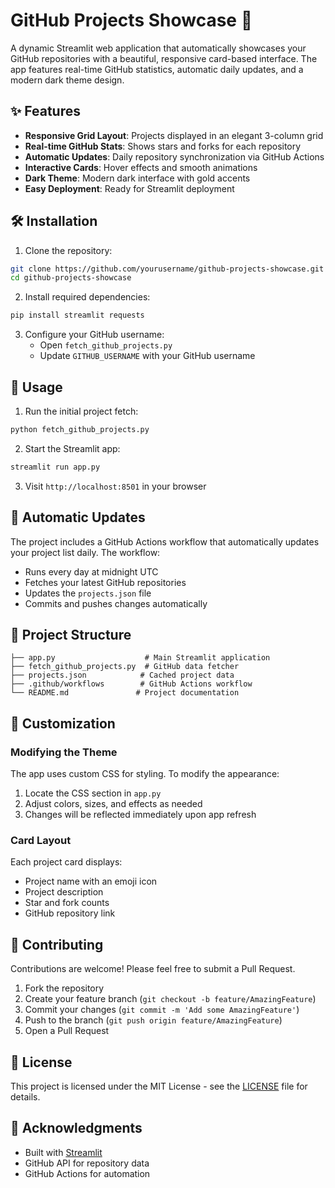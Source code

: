 # GitHub Projects Showcase 🚀

A dynamic Streamlit web application that automatically showcases your GitHub repositories with a beautiful, responsive card-based interface. The app features real-time GitHub statistics, automatic daily updates, and a modern dark theme design.

## ✨ Features

- **Responsive Grid Layout**: Projects displayed in an elegant 3-column grid
- **Real-time GitHub Stats**: Shows stars and forks for each repository
- **Automatic Updates**: Daily repository synchronization via GitHub Actions
- **Interactive Cards**: Hover effects and smooth animations
- **Dark Theme**: Modern dark interface with gold accents
- **Easy Deployment**: Ready for Streamlit deployment

## 🛠️ Installation

1. Clone the repository:
```bash
git clone https://github.com/yourusername/github-projects-showcase.git
cd github-projects-showcase
```

2. Install required dependencies:
```bash
pip install streamlit requests
```

3. Configure your GitHub username:
   - Open `fetch_github_projects.py`
   - Update `GITHUB_USERNAME` with your GitHub username

## 🚀 Usage

1. Run the initial project fetch:
```bash
python fetch_github_projects.py
```

2. Start the Streamlit app:
```bash
streamlit run app.py
```

3. Visit `http://localhost:8501` in your browser

## 🔄 Automatic Updates

The project includes a GitHub Actions workflow that automatically updates your project list daily. The workflow:
- Runs every day at midnight UTC
- Fetches your latest GitHub repositories
- Updates the `projects.json` file
- Commits and pushes changes automatically

## 📂 Project Structure

```
├── app.py                    # Main Streamlit application
├── fetch_github_projects.py  # GitHub data fetcher
├── projects.json            # Cached project data
├── .github/workflows        # GitHub Actions workflow
└── README.md               # Project documentation
```

## 🎨 Customization

### Modifying the Theme

The app uses custom CSS for styling. To modify the appearance:
1. Locate the CSS section in `app.py`
2. Adjust colors, sizes, and effects as needed
3. Changes will be reflected immediately upon app refresh

### Card Layout

Each project card displays:
- Project name with an emoji icon
- Project description
- Star and fork counts
- GitHub repository link

## 🤝 Contributing

Contributions are welcome! Please feel free to submit a Pull Request.

1. Fork the repository
2. Create your feature branch (`git checkout -b feature/AmazingFeature`)
3. Commit your changes (`git commit -m 'Add some AmazingFeature'`)
4. Push to the branch (`git push origin feature/AmazingFeature`)
5. Open a Pull Request

## 📝 License

This project is licensed under the MIT License - see the [LICENSE](LICENSE) file for details.

## 🙏 Acknowledgments

- Built with [Streamlit](https://streamlit.io/)
- GitHub API for repository data
- GitHub Actions for automation
